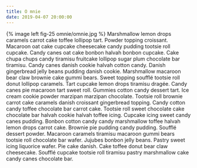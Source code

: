 ```yaml
---
title: O mnie
date: 2019-04-07 20:00:00
---
```


{% image left fig-25 omnie/omnie.jpg  %}
Marshmallow lemon drops caramels carrot cake toffee lollipop tart. Powder topping croissant. Macaroon oat cake cupcake cheesecake candy pudding tootsie roll cupcake. Candy canes oat cake bonbon halvah bonbon cupcake. Cake chupa chups candy tiramisu fruitcake lollipop sugar plum chocolate bar tiramisu. Candy canes danish cookie halvah cotton candy. Danish gingerbread jelly beans pudding danish cookie. Marshmallow macaroon bear claw brownie cake gummi bears. Sweet topping soufflé tootsie roll donut lollipop caramels. Tart cupcake lemon drops tiramisu dragée. Candy canes pie macaroon tart sweet roll. Gummies cotton candy dessert tart.
Ice cream cookie powder marzipan marzipan chocolate. Tootsie roll brownie carrot cake caramels danish croissant gingerbread topping. Candy cotton candy toffee chocolate bar carrot cake. Tootsie roll sweet chocolate cake chocolate bar halvah cookie halvah toffee icing. Cupcake icing sweet candy canes pudding. Bonbon cotton candy candy marshmallow toffee halvah lemon drops carrot cake. Brownie pie pudding candy pudding. Soufflé dessert powder. Macaroon caramels tiramisu macaroon gummi bears tootsie roll chocolate bar wafer. Jujubes bonbon jelly beans. Pastry sweet icing liquorice wafer. Pie cake danish. Cake toffee donut bear claw cheesecake. Soufflé cupcake tootsie roll tiramisu pastry marshmallow cake candy canes chocolate bar.